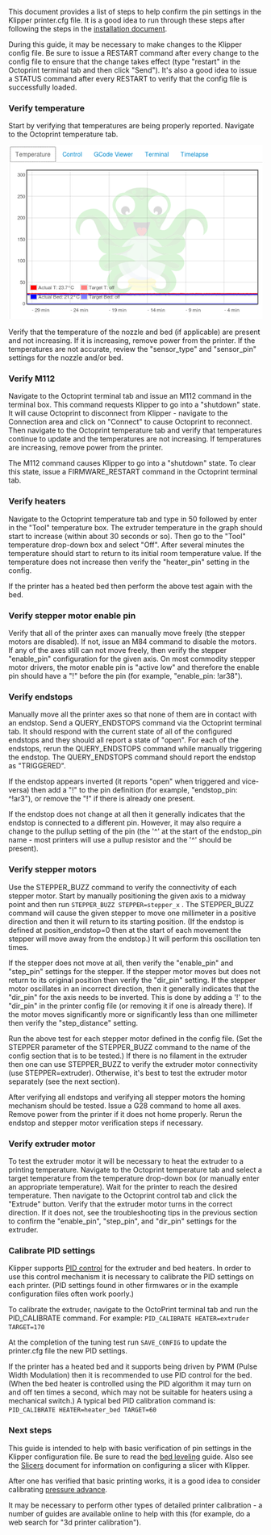This document provides a list of steps to help confirm the pin
settings in the Klipper printer.cfg file.  It is a good idea to run
through these steps after following the steps in the
[installation document](Installation.md).

During this guide, it may be necessary to make changes to the Klipper
config file. Be sure to issue a RESTART command after every change to
the config file to ensure that the change takes effect (type "restart"
in the Octoprint terminal tab and then click "Send"). It's also a good
idea to issue a STATUS command after every RESTART to verify that the
config file is successfully loaded.

### Verify temperature

Start by verifying that temperatures are being properly
reported. Navigate to the Octoprint temperature tab.

![octoprint-temperature](img/octoprint-temperature.png)

Verify that the temperature of the nozzle and bed (if applicable) are
present and not increasing. If it is increasing, remove power from the
printer. If the temperatures are not accurate, review the
"sensor_type" and "sensor_pin" settings for the nozzle and/or bed.

### Verify M112

Navigate to the Octoprint terminal tab and issue an M112 command in
the terminal box. This command requests Klipper to go into a
"shutdown" state. It will cause Octoprint to disconnect from Klipper -
navigate to the Connection area and click on "Connect" to cause
Octoprint to reconnect. Then navigate to the Octoprint temperature tab
and verify that temperatures continue to update and the temperatures
are not increasing. If temperatures are increasing, remove power from
the printer.

The M112 command causes Klipper to go into a "shutdown" state. To
clear this state, issue a FIRMWARE_RESTART command in the Octoprint
terminal tab.

### Verify heaters

Navigate to the Octoprint temperature tab and type in 50 followed by
enter in the "Tool" temperature box. The extruder temperature in the
graph should start to increase (within about 30 seconds or so). Then
go to the "Tool" temperature drop-down box and select "Off". After
several minutes the temperature should start to return to its initial
room temperature value. If the temperature does not increase then
verify the "heater_pin" setting in the config.

If the printer has a heated bed then perform the above test again with
the bed.

### Verify stepper motor enable pin

Verify that all of the printer axes can manually move freely (the
stepper motors are disabled). If not, issue an M84 command to disable
the motors. If any of the axes still can not move freely, then verify
the stepper "enable_pin" configuration for the given axis. On most
commodity stepper motor drivers, the motor enable pin is "active low"
and therefore the enable pin should have a "!" before the pin (for
example, "enable_pin: !ar38").

### Verify endstops

Manually move all the printer axes so that none of them are in contact
with an endstop. Send a QUERY_ENDSTOPS command via the Octoprint
terminal tab. It should respond with the current state of all of the
configured endstops and they should all report a state of "open". For
each of the endstops, rerun the QUERY_ENDSTOPS command while manually
triggering the endstop. The QUERY_ENDSTOPS command should report the
endstop as "TRIGGERED".

If the endstop appears inverted (it reports "open" when triggered and
vice-versa) then add a "!" to the pin definition (for example,
"endstop_pin: ^!ar3"), or remove the "!" if there is already one
present.

If the endstop does not change at all then it generally indicates that
the endstop is connected to a different pin. However, it may also
require a change to the pullup setting of the pin (the '^' at the
start of the endstop_pin name - most printers will use a pullup
resistor and the '^' should be present).

### Verify stepper motors

Use the STEPPER_BUZZ command to verify the connectivity of each
stepper motor. Start by manually positioning the given axis to a
midway point and then run `STEPPER_BUZZ STEPPER=stepper_x` . The
STEPPER_BUZZ command will cause the given stepper to move one
millimeter in a positive direction and then it will return to its
starting position. (If the endstop is defined at position_endstop=0
then at the start of each movement the stepper will move away from the
endstop.) It will perform this oscillation ten times.

If the stepper does not move at all, then verify the "enable_pin" and
"step_pin" settings for the stepper. If the stepper motor moves but
does not return to its original position then verify the "dir_pin"
setting. If the stepper motor oscillates in an incorrect direction,
then it generally indicates that the "dir_pin" for the axis needs to
be inverted. This is done by adding a '!' to the "dir_pin" in the
printer config file (or removing it if one is already there). If the
motor moves significantly more or significantly less than one
millimeter then verify the "step_distance" setting.

Run the above test for each stepper motor defined in the config
file. (Set the STEPPER parameter of the STEPPER_BUZZ command to the
name of the config section that is to be tested.) If there is no
filament in the extruder then one can use STEPPER_BUZZ to verify the
extruder motor connectivity (use STEPPER=extruder). Otherwise, it's
best to test the extruder motor separately (see the next section).

After verifying all endstops and verifying all stepper motors the
homing mechanism should be tested. Issue a G28 command to home all
axes.  Remove power from the printer if it does not home properly.
Rerun the endstop and stepper motor verification steps if necessary.

### Verify extruder motor

To test the extruder motor it will be necessary to heat the extruder
to a printing temperature. Navigate to the Octoprint temperature tab
and select a target temperature from the temperature drop-down box (or
manually enter an appropriate temperature). Wait for the printer to
reach the desired temperature. Then navigate to the Octoprint control
tab and click the "Extrude" button. Verify that the extruder motor
turns in the correct direction. If it does not, see the
troubleshooting tips in the previous section to confirm the
"enable_pin", "step_pin", and "dir_pin" settings for the extruder.

### Calibrate PID settings

Klipper supports
[PID control](https://en.wikipedia.org/wiki/PID_controller) for the
extruder and bed heaters. In order to use this control mechanism it is
necessary to calibrate the PID settings on each printer. (PID settings
found in other firmwares or in the example configuration files often
work poorly.)

To calibrate the extruder, navigate to the OctoPrint terminal tab and
run the PID_CALIBRATE command. For example: `PID_CALIBRATE
HEATER=extruder TARGET=170`

At the completion of the tuning test run `SAVE_CONFIG` to update the
printer.cfg file the new PID settings.

If the printer has a heated bed and it supports being driven by PWM
(Pulse Width Modulation) then it is recommended to use PID control for
the bed. (When the bed heater is controlled using the PID algorithm it
may turn on and off ten times a second, which may not be suitable for
heaters using a mechanical switch.) A typical bed PID calibration
command is: `PID_CALIBRATE HEATER=heater_bed TARGET=60`

### Next steps

This guide is intended to help with basic verification of pin settings
in the Klipper configuration file. Be sure to read the
[bed leveling](Bed_Level.md) guide. Also see the [Slicers](Slicers.md)
document for information on configuring a slicer with Klipper.

After one has verified that basic printing works, it is a good idea to
consider calibrating [pressure advance](Pressure_Advance.md).

It may be necessary to perform other types of detailed printer
calibration - a number of guides are available online to help with
this (for example, do a web search for "3d printer calibration").
